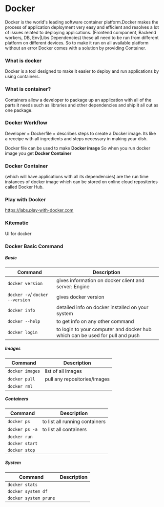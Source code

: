 # Docker

Docker is the world's leading software container platform.Docker makes the process of application deployment very easy and efficient and resolves a lot of issues related to deploying applications.
(Frontend component, Backend workers, DB, Env|Libs Dependencies) these all need to be run from different platform on different devices. So to make it run on all available platform without an error Docker comes with a solution by providing Container.

### What is docker ###

Docker is a tool designed to make it easier to deploy and run applications by using containers.

### What is container? ###
Containers allow a developer to package up an application with all of the parts it needs such as libraries and other dependencies and ship it all out as one package.

### Docker Workflow ###

Developer = Dockerfile = describes steps to create a Docker image. Its like a receipe with all ingredients and steps necessary in making your dish.

Docker file can be used to make <b>Docker image</b>
So when you run docker image you get <b> Docker Container</b>

### Docker Container ###
(which will have applications with all its dependencies) are the run time instances of docker image which can be stored on online cloud repositeries called Docker Hub.

### Play with Docker ###
https://labs.play-with-docker.com

### Kitematic ###
UI for docker


### Docker Basic Command

##### Basic

| Command | Description |
| ------- | ----------- |
| `docker version` |gives information on docker client and server: Engine|
| `docker -v`/ `docker --version` | gives docker version |
| `docker info` | detailed info on docker installed on your system|
| `docker --help` |to get info on any other command  |
| `docker login` | to login to your computer and docker hub which can be used for pull and push|

##### Images

| Command | Description |
| ------- | ----------- |
| `docker images` | list of all images |
| `docker pull` |pull any repositories/images  |
| `docker rml` |  |

##### Containers

| Command | Description |
| ------- | ----------- |
| `docker ps` |to list all running containers  |
| `docker ps -a` | to list all containers |
| `docker run` |  |
| `docker start` |  |
| `docker stop` |  |


##### System

| Command | Description |
| ------- | ----------- |
| `docker stats` | |
| `docker system df` | |
| `docker system prune` |  | 




